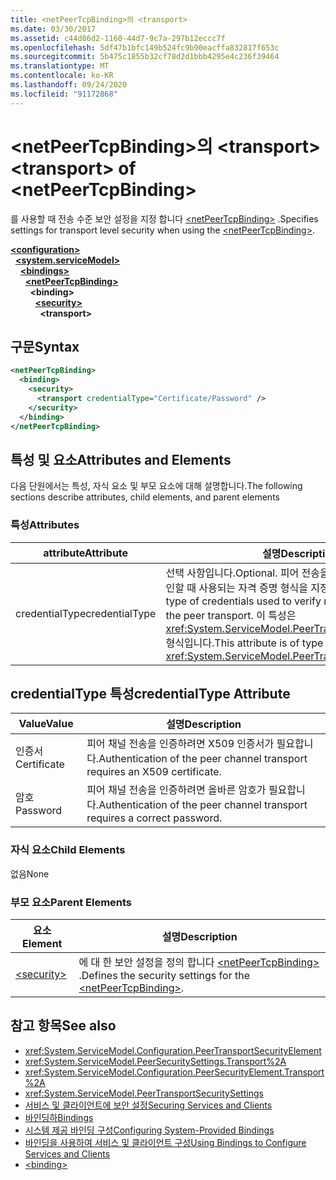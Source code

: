 ```yaml
---
title: <netPeerTcpBinding>의 <transport>
ms.date: 03/30/2017
ms.assetid: c44d86d2-1160-44d7-9c7a-297b12eccc7f
ms.openlocfilehash: 5df47b1bfc149b524fc9b90eacffa832817f653c
ms.sourcegitcommit: 5b475c1855b32cf78d2d1bbb4295e4c236f39464
ms.translationtype: MT
ms.contentlocale: ko-KR
ms.lasthandoff: 09/24/2020
ms.locfileid: "91172868"
---
```

# <a name="transport-of-netpeertcpbinding"></a><span data-ttu-id="42d9c-102">\<netPeerTcpBinding>의 \<transport></span><span class="sxs-lookup"><span data-stu-id="42d9c-102">\<transport> of \<netPeerTcpBinding></span></span>

<span data-ttu-id="42d9c-103">를 사용할 때 전송 수준 보안 설정을 지정 합니다 [\<netPeerTcpBinding>](netpeertcpbinding.md) .</span><span class="sxs-lookup"><span data-stu-id="42d9c-103">Specifies settings for transport level security when using the [\<netPeerTcpBinding>](netpeertcpbinding.md).</span></span>  
  
[**\<configuration>**](../configuration-element.md)\
&nbsp;&nbsp;[**\<system.serviceModel>**](system-servicemodel.md)\
&nbsp;&nbsp;&nbsp;&nbsp;[**\<bindings>**](bindings.md)\
&nbsp;&nbsp;&nbsp;&nbsp;&nbsp;&nbsp;[**\<netPeerTcpBinding>**](netpeertcpbinding.md)\
&nbsp;&nbsp;&nbsp;&nbsp;&nbsp;&nbsp;&nbsp;&nbsp;**\<binding>**\
&nbsp;&nbsp;&nbsp;&nbsp;&nbsp;&nbsp;&nbsp;&nbsp;&nbsp;&nbsp;[**\<security>**](security-of-netpeerbinding.md)\
&nbsp;&nbsp;&nbsp;&nbsp;&nbsp;&nbsp;&nbsp;&nbsp;&nbsp;&nbsp;&nbsp;&nbsp;**\<transport>**  
  
## <a name="syntax"></a><span data-ttu-id="42d9c-104">구문</span><span class="sxs-lookup"><span data-stu-id="42d9c-104">Syntax</span></span>  
  
```xml  
<netPeerTcpBinding>
  <binding>
    <security>
      <transport credentialType="Certificate/Password" />
    </security>
  </binding>
</netPeerTcpBinding>
```  
  
## <a name="attributes-and-elements"></a><span data-ttu-id="42d9c-105">특성 및 요소</span><span class="sxs-lookup"><span data-stu-id="42d9c-105">Attributes and Elements</span></span>  

 <span data-ttu-id="42d9c-106">다음 단원에서는 특성, 자식 요소 및 부모 요소에 대해 설명합니다.</span><span class="sxs-lookup"><span data-stu-id="42d9c-106">The following sections describe attributes, child elements, and parent elements</span></span>  
  
### <a name="attributes"></a><span data-ttu-id="42d9c-107">특성</span><span class="sxs-lookup"><span data-stu-id="42d9c-107">Attributes</span></span>  
  
|<span data-ttu-id="42d9c-108">attribute</span><span class="sxs-lookup"><span data-stu-id="42d9c-108">Attribute</span></span>|<span data-ttu-id="42d9c-109">설명</span><span class="sxs-lookup"><span data-stu-id="42d9c-109">Description</span></span>|  
|---------------|-----------------|  
|<span data-ttu-id="42d9c-110">credentialType</span><span class="sxs-lookup"><span data-stu-id="42d9c-110">credentialType</span></span>|<span data-ttu-id="42d9c-111">선택 사항입니다.</span><span class="sxs-lookup"><span data-stu-id="42d9c-111">Optional.</span></span> <span data-ttu-id="42d9c-112">피어 전송을 통해 보내는 메시지를 확인할 때 사용되는 자격 증명 형식을 지정합니다.</span><span class="sxs-lookup"><span data-stu-id="42d9c-112">Specifies the type of credentials used to verify messages sent with the peer transport.</span></span> <span data-ttu-id="42d9c-113">이 특성은 <xref:System.ServiceModel.PeerTransportCredentialType> 형식입니다.</span><span class="sxs-lookup"><span data-stu-id="42d9c-113">This attribute is of type <xref:System.ServiceModel.PeerTransportCredentialType>.</span></span>|  
  
## <a name="credentialtype-attribute"></a><span data-ttu-id="42d9c-114">credentialType 특성</span><span class="sxs-lookup"><span data-stu-id="42d9c-114">credentialType Attribute</span></span>  
  
|<span data-ttu-id="42d9c-115">Value</span><span class="sxs-lookup"><span data-stu-id="42d9c-115">Value</span></span>|<span data-ttu-id="42d9c-116">설명</span><span class="sxs-lookup"><span data-stu-id="42d9c-116">Description</span></span>|  
|-----------|-----------------|  
|<span data-ttu-id="42d9c-117">인증서</span><span class="sxs-lookup"><span data-stu-id="42d9c-117">Certificate</span></span>|<span data-ttu-id="42d9c-118">피어 채널 전송을 인증하려면 X509 인증서가 필요합니다.</span><span class="sxs-lookup"><span data-stu-id="42d9c-118">Authentication of the peer channel transport requires an X509 certificate.</span></span>|  
|<span data-ttu-id="42d9c-119">암호</span><span class="sxs-lookup"><span data-stu-id="42d9c-119">Password</span></span>|<span data-ttu-id="42d9c-120">피어 채널 전송을 인증하려면 올바른 암호가 필요합니다.</span><span class="sxs-lookup"><span data-stu-id="42d9c-120">Authentication of the peer channel transport requires a correct password.</span></span>|  
  
### <a name="child-elements"></a><span data-ttu-id="42d9c-121">자식 요소</span><span class="sxs-lookup"><span data-stu-id="42d9c-121">Child Elements</span></span>  

 <span data-ttu-id="42d9c-122">없음</span><span class="sxs-lookup"><span data-stu-id="42d9c-122">None</span></span>  
  
### <a name="parent-elements"></a><span data-ttu-id="42d9c-123">부모 요소</span><span class="sxs-lookup"><span data-stu-id="42d9c-123">Parent Elements</span></span>  
  
|<span data-ttu-id="42d9c-124">요소</span><span class="sxs-lookup"><span data-stu-id="42d9c-124">Element</span></span>|<span data-ttu-id="42d9c-125">설명</span><span class="sxs-lookup"><span data-stu-id="42d9c-125">Description</span></span>|  
|-------------|-----------------|  
|[\<security>](security-of-netpeerbinding.md)|<span data-ttu-id="42d9c-126">에 대 한 보안 설정을 정의 합니다 [\<netPeerTcpBinding>](netpeertcpbinding.md) .</span><span class="sxs-lookup"><span data-stu-id="42d9c-126">Defines the security settings for the [\<netPeerTcpBinding>](netpeertcpbinding.md).</span></span>|  
  
## <a name="see-also"></a><span data-ttu-id="42d9c-127">참고 항목</span><span class="sxs-lookup"><span data-stu-id="42d9c-127">See also</span></span>

- <xref:System.ServiceModel.Configuration.PeerTransportSecurityElement>
- <xref:System.ServiceModel.PeerSecuritySettings.Transport%2A>
- <xref:System.ServiceModel.Configuration.PeerSecurityElement.Transport%2A>
- <xref:System.ServiceModel.PeerTransportSecuritySettings>
- [<span data-ttu-id="42d9c-128">서비스 및 클라이언트에 보안 설정</span><span class="sxs-lookup"><span data-stu-id="42d9c-128">Securing Services and Clients</span></span>](../../../wcf/feature-details/securing-services-and-clients.md)
- [<span data-ttu-id="42d9c-129">바인딩하</span><span class="sxs-lookup"><span data-stu-id="42d9c-129">Bindings</span></span>](../../../wcf/bindings.md)
- [<span data-ttu-id="42d9c-130">시스템 제공 바인딩 구성</span><span class="sxs-lookup"><span data-stu-id="42d9c-130">Configuring System-Provided Bindings</span></span>](../../../wcf/feature-details/configuring-system-provided-bindings.md)
- [<span data-ttu-id="42d9c-131">바인딩을 사용하여 서비스 및 클라이언트 구성</span><span class="sxs-lookup"><span data-stu-id="42d9c-131">Using Bindings to Configure Services and Clients</span></span>](../../../wcf/using-bindings-to-configure-services-and-clients.md)
- [\<binding>](bindings.md)
